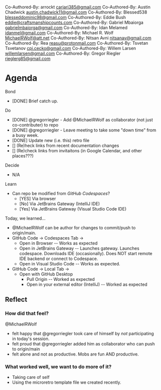 Co-Authored-By: arrockt <cariari385@gmail.com>
Co-Authored-By: Austin Chadwick <austin.chadwick11@gmail.com>
Co-Authored-By: Blessed538 <blesseddominic98@gmail.com>
Co-Authored-By: Eddie Bush <eddie@craftsmanshipcounts.com>
Co-Authored-By: Gabriel Mbaiorga <gabrielmbaiorga@gmail.com>
Co-Authored-By: Idan Melamed <idanmel@gmail.com>
Co-Authored-By: Michael R. Wolf <MichaelRWolf@att.net>
Co-Authored-By: Nitsan Avni <nitsanav@gmail.com>
Co-Authored-By: Rea <reasu@protonmail.com>
Co-Authored-By: Tsvetan Tsvetanov <cpi.cecko@gmail.com>
Co-Authored-By: Willem Larsen <willemlarsen@gmail.com>
Co-Authored-By: Gregor Riegler <rieglerg85@gmail.com>


# Agenda

Bond
 - [DONE] Brief catch up.

Do
 - [DONE] @gregorriegler - Add @MichaelRWolf as collaborator (not just co-contributer) to repo
 - [DONE] @gregorriegler - Leave meeting to take some "down time" from a busy week.
 - [DONE] Update new (i.e. this) retro file
 - [] (Re)heck links from recent documentation changes
 - [] (Re)check links from invitaitons (in Google Calendar, and other places???)
 
Decide
 - N/A

Learn
 - Can repo be modified from _GitHub Codespaces_?
    - [YES] Via browser
    - [No] Via JetBrains Gateway (IntelliJ IDE)
    - [Yes] Via JetBrains Gateway (Visual Studio Code IDE)
    
Today, we learned...
- @MichaelRWolf can be author for changes to commit/push to origin/main.
- GitHub Code -> Codespaces Tab -> 
    - Open in Browser -- Works as expected
    - Open in JetBrains Gateway -- Launches gateway.  Launches codespace.  Downloads IDE (occasionally).  Does NOT start remote IDE backend or connect to Codespace.
    - Open in Visual Studio Code -- Works as expected.
- GitHub Code -> Local Tab -> 
   - Open with GitHub Desktop
     - Pull Origin -- Worked as expected
     - Open in your external editor (IntelliJ) -- Worked as expected



## Reflect

### How did that feel?

@MichaelRWolf 
 - felt happy that @gregorriegler took care of himself by _not_ participating in today's session.
 - felt proud that @gregorriegler added him as collaborator who can push to origin/main
 - felt alone and not as productive.  Mobs are fun AND productive.

### What worked well, we want to do more of it?

- Taking care of self
- Using the microretro template file we created recently.
